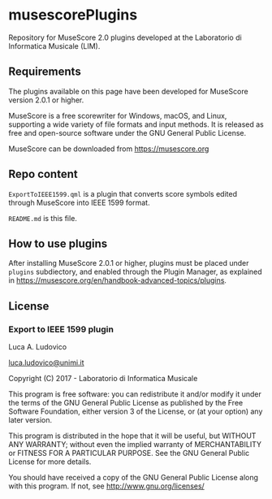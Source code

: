 # musescorePlugins
Repository for MuseScore 2.0 plugins developed at the Laboratorio di Informatica Musicale (LIM).

## Requirements

The plugins available on this page have been developed for MuseScore version 2.0.1 or higher.

MuseScore is a free scorewriter for Windows, macOS, and Linux, supporting a wide variety of file formats and input methods. It is released as free and open-source software under the GNU General Public License.

MuseScore can be downloaded from <https://musescore.org>

## Repo content

`ExportToIEEE1599.qml` is a plugin that converts score symbols edited through MuseScore into IEEE 1599 format.

`README.md` is this file.

## How to use plugins

After installing MuseScore 2.0.1 or higher, plugins must be placed under `plugins` subdiectory, and enabled through the Plugin Manager, as explained in <https://musescore.org/en/handbook-advanced-topics/plugins>.

## License

### Export to IEEE 1599 plugin

Luca A. Ludovico

luca.ludovico@unimi.it

Copyright (C) 2017 - Laboratorio di Informatica Musicale



This program is free software: you can redistribute it and/or modify
it under the terms of the GNU General Public License as published by
the Free Software Foundation, either version 3 of the License, or
(at your option) any later version.

This program is distributed in the hope that it will be useful,
but WITHOUT ANY WARRANTY; without even the implied warranty of
MERCHANTABILITY or FITNESS FOR A PARTICULAR PURPOSE.  See the
GNU General Public License for more details.

You should have received a copy of the GNU General Public License
along with this program.  If not, see <http://www.gnu.org/licenses/>
